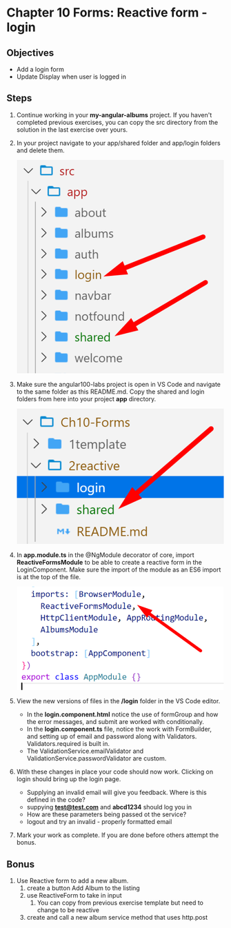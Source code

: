 # Chapter 10 Forms: Reactive form - login

## Objectives

- Add a login form
- Update Display when user is logged in

## Steps

1. Continue working in your **my-angular-albums** project. If you haven't completed previous exercises, you can copy the src directory from the solution in the last exercise over yours.

1. In your project navigate to your app/shared folder and app/login folders and delete them.

   ![](../screenshots/2-delete-shared-folder.png)

 
2. Make sure the angular100-labs project is open in VS Code and navigate to the same folder as this README.md. Copy the shared and login folders from here into your project **app** directory.

   ![](../screenshots/2-copy-shared-folder.png)


3. In **app.module.ts** in the @NgModule decorator of core, import **ReactiveFormsModule** to be able to create a reactive form in the LoginComponent. Make sure the import of the module as an ES6 import is at the top of the file.

   ![](../screenshots/2-import-reactive.png)

   
4. View the new versions of files in the **/login** folder in the VS Code editor. 
    * In the **login.component.html** notice the use of formGroup and how the error messages, and submit are worked with conditionally.
    *  In the **login.component.ts** file, notice the work with FormBuilder, and setting up of email and password along with Validators. Validators.required is built in.
    *  The ValidationService.emailValidator and ValidationService.passwordValidator are custom. 

5.  With these changes in place your code should now work. Clicking on login should bring up the login page. 
    * Supplying an invalid email will give you feedback. Where is this defined in the code?
    * suppying **test@test.com** and **abcd1234** should log you in
    * How are these parameters being passed ot the service?
    * logout and try an invalid - properly formatted email 

1. Mark your work as complete. If you are done before others attempt the bonus.

## Bonus
1.  Use Reactive form to add a new album. 
    1.  create a button Add Album to the listing
    2.  use ReactiveForm to take in input
        1.  You can copy from previous exercise template but need to change to be reactive
    3.  create and call a new album service method that uses http.post
   